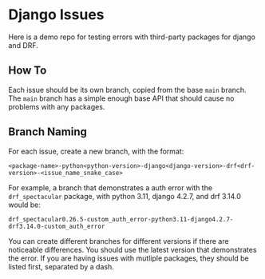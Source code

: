 # Django Issues
Here is a demo repo for testing errors with third-party packages for django and DRF.

## How To

Each issue should be its own branch, copied from the base `main` branch. The `main` branch has a 
simple enough base API that should cause no problems with any packages.

## Branch Naming

For each issue, create a new branch, with the format:

```
<package-name>-python<python-version>-django<django-version>-drf<drf-version>-<issue_name_snake_case>
```
For example, a branch that demonstrates a auth error with the `drf_spectacular` package, with python 3.11, django 4.2.7, and drf 3.14.0 would be:

```
drf_spectacular0.26.5-custom_auth_error-python3.11-django4.2.7-drf3.14.0-custom_auth_error
```

You can create different branches for different versions if there are noticeable differences. You should use the latest version that demonstrates the error. If you are having issues with mutliple packages, they should be listed first, separated by a dash.